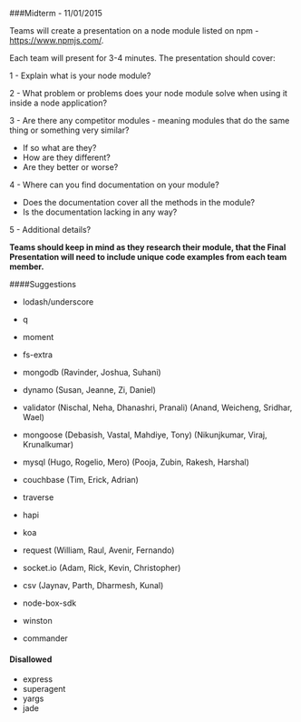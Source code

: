 ###Midterm - 11/01/2015

Teams will create a presentation on a node module listed on npm - https://www.npmjs.com/.


Each team will present for 3-4 minutes. The presentation should cover:

1 - Explain what is your node module?

2 - What problem or problems does your node module solve when using it inside a node application?

3 - Are there any competitor modules - meaning modules that do the same thing or something very similar?
 - If so what are they?
 - How are they different?
 - Are they better or worse?

4 - Where can you find documentation on your module?
 - Does the documentation cover all the methods in the module?
 - Is the documentation lacking in any way?

5 - Additional details?

**Teams should keep in mind as they research their module, that the Final Presentation will need to include unique code examples from each team member.**

####Suggestions
- lodash/underscore
 
- q

- moment
 
- fs-extra

- mongodb
(Ravinder, Joshua, Suhani)

- dynamo
(Susan, Jeanne, Zi, Daniel)

- validator
(Nischal, Neha, Dhanashri, Pranali)
(Anand, Weicheng, Sridhar, Wael)

- mongoose
(Debasish, Vastal, Mahdiye, Tony)
(Nikunjkumar, Viraj, Krunalkumar)

- mysql
(Hugo, Rogelio, Mero)
(Pooja, Zubin, Rakesh, Harshal)

- couchbase
(Tim, Erick, Adrian)
 
- traverse
 
- hapi

- koa

- request
(William, Raul, Avenir, Fernando)

- socket.io
(Adam, Rick, Kevin, Christopher)

- csv
(Jaynav, Parth, Dharmesh, Kunal)

- node-box-sdk

- winston

- commander


#### Disallowed
- express
- superagent
- yargs
- jade